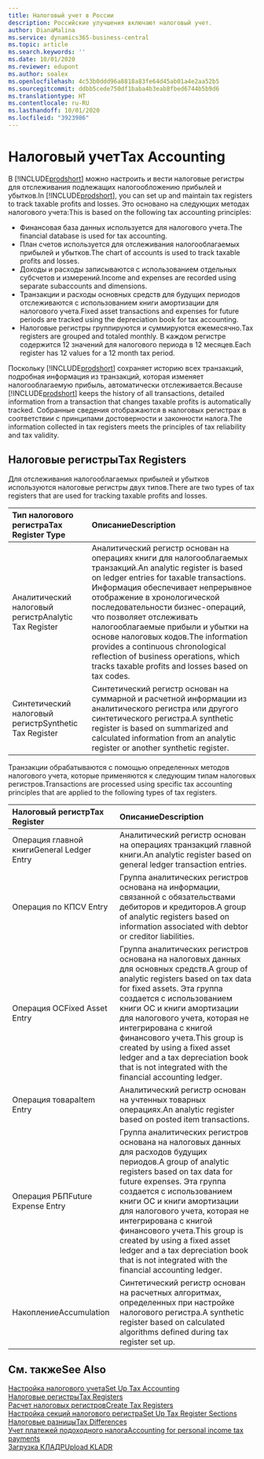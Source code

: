 ```yaml
---
title: Налоговый учет в России
description: Российские улучшения включают налоговый учет.
author: DianaMalina
ms.service: dynamics365-business-central
ms.topic: article
ms.search.keywords: ''
ms.date: 10/01/2020
ms.reviewer: edupont
ms.author: soalex
ms.openlocfilehash: 4c53b0ddd96a8818a83fe64d45ab01a4e2aa52b5
ms.sourcegitcommit: ddbb5cede750df1baba4b3eab8fbed6744b5b9d6
ms.translationtype: HT
ms.contentlocale: ru-RU
ms.lasthandoff: 10/01/2020
ms.locfileid: "3923986"
---
```

# <a name="tax-accounting"></a><span data-ttu-id="177c9-103">Налоговый учет</span><span class="sxs-lookup"><span data-stu-id="177c9-103">Tax Accounting</span></span>

<span data-ttu-id="177c9-104">В [!INCLUDE[prodshort](../../includes/prodshort.md)] можно настроить и вести налоговые регистры для отслеживания подлежащих налогообложению прибылей и убытков.</span><span class="sxs-lookup"><span data-stu-id="177c9-104">In [!INCLUDE[prodshort](../../includes/prodshort.md)], you can set up and maintain tax registers to track taxable profits and losses.</span></span> <span data-ttu-id="177c9-105">Это основано на следующих методах налогового учета:</span><span class="sxs-lookup"><span data-stu-id="177c9-105">This is based on the following tax accounting principles:</span></span>

- <span data-ttu-id="177c9-106">Финансовая база данных используется для налогового учета.</span><span class="sxs-lookup"><span data-stu-id="177c9-106">The financial database is used for tax accounting.</span></span>
- <span data-ttu-id="177c9-107">План счетов используется для отслеживания налогооблагаемых прибылей и убытков.</span><span class="sxs-lookup"><span data-stu-id="177c9-107">The chart of accounts is used to track taxable profits and losses.</span></span>
- <span data-ttu-id="177c9-108">Доходы и расходы записываются с использованием отдельных субсчетов и измерений.</span><span class="sxs-lookup"><span data-stu-id="177c9-108">Income and expenses are recorded using separate subaccounts and dimensions.</span></span>
- <span data-ttu-id="177c9-109">Транзакции и расходы основных средств для будущих периодов отслеживаются с использованием книги амортизации для налогового учета.</span><span class="sxs-lookup"><span data-stu-id="177c9-109">Fixed asset transactions and expenses for future periods are tracked using the depreciation book for tax accounting.</span></span>
- <span data-ttu-id="177c9-110">Налоговые регистры группируются и суммируются ежемесячно.</span><span class="sxs-lookup"><span data-stu-id="177c9-110">Tax registers are grouped and totaled monthly.</span></span> <span data-ttu-id="177c9-111">В каждом регистре содержится 12 значений для налогового периода в 12 месяцев.</span><span class="sxs-lookup"><span data-stu-id="177c9-111">Each register has 12 values for a 12 month tax period.</span></span> 

<span data-ttu-id="177c9-112">Поскольку [!INCLUDE[prodshort](../../includes/prodshort.md)] сохраняет историю всех транзакций, подробная информация из транзакций, которая изменяет налогооблагаемую прибыль, автоматически отслеживается.</span><span class="sxs-lookup"><span data-stu-id="177c9-112">Because [!INCLUDE[prodshort](../../includes/prodshort.md)] keeps the history of all transactions, detailed information from a transaction that changes taxable profits is automatically tracked.</span></span> <span data-ttu-id="177c9-113">Собранные сведения отображаются в налоговых регистрах в соответствии с принципами достоверности и законности налога.</span><span class="sxs-lookup"><span data-stu-id="177c9-113">The information collected in tax registers meets the principles of tax reliability and tax validity.</span></span>

## <a name="tax-registers"></a><span data-ttu-id="177c9-114">Налоговые регистры</span><span class="sxs-lookup"><span data-stu-id="177c9-114">Tax Registers</span></span>

<span data-ttu-id="177c9-115">Для отслеживания налогооблагаемых прибылей и убытков используются налоговые регистры двух типов.</span><span class="sxs-lookup"><span data-stu-id="177c9-115">There are two types of tax registers that are used for tracking taxable profits and losses.</span></span> 

| <span data-ttu-id="177c9-116">Тип налогового регистра</span><span class="sxs-lookup"><span data-stu-id="177c9-116">Tax Register Type</span></span>      | <span data-ttu-id="177c9-117">Описание</span><span class="sxs-lookup"><span data-stu-id="177c9-117">Description</span></span>                                                  |
| :--------------------- | :----------------------------------------------------------- |
| <span data-ttu-id="177c9-118">Аналитический налоговый регистр</span><span class="sxs-lookup"><span data-stu-id="177c9-118">Analytic Tax Register</span></span>  | <span data-ttu-id="177c9-119">Аналитический регистр основан на операциях книги для налогооблагаемых транзакций.</span><span class="sxs-lookup"><span data-stu-id="177c9-119">An analytic register is based on ledger entries for taxable transactions.</span></span> <span data-ttu-id="177c9-120">Информация обеспечивает непрерывное отображение в хронологической последовательности бизнес-операций, что позволяет отслеживать налогооблагаемые прибыли и убытки на основе налоговых кодов.</span><span class="sxs-lookup"><span data-stu-id="177c9-120">The information provides a continuous chronological reflection of business operations, which tracks taxable profits and losses based on tax codes.</span></span> |
| <span data-ttu-id="177c9-121">Синтетический налоговый регистр</span><span class="sxs-lookup"><span data-stu-id="177c9-121">Synthetic Tax Register</span></span> | <span data-ttu-id="177c9-122">Синтетический регистр основан на суммарной и расчетной информации из аналитического регистра или другого синтетического регистра.</span><span class="sxs-lookup"><span data-stu-id="177c9-122">A synthetic register is based on summarized and calculated information from an analytic register or another synthetic register.</span></span> |

<span data-ttu-id="177c9-123">Транзакции обрабатываются с помощью определенных методов налогового учета, которые применяются к следующим типам налоговых регистров.</span><span class="sxs-lookup"><span data-stu-id="177c9-123">Transactions are processed using specific tax accounting principles that are applied to the following types of tax registers.</span></span> 

| <span data-ttu-id="177c9-124">Налоговый регистр</span><span class="sxs-lookup"><span data-stu-id="177c9-124">Tax Register</span></span>         | <span data-ttu-id="177c9-125">Описание</span><span class="sxs-lookup"><span data-stu-id="177c9-125">Description</span></span>                                                  |
| :------------------- | :----------------------------------------------------------- |
| <span data-ttu-id="177c9-126">Операция главной книги</span><span class="sxs-lookup"><span data-stu-id="177c9-126">General Ledger Entry</span></span> | <span data-ttu-id="177c9-127">Аналитический регистр основан на операциях транзакций главной книги.</span><span class="sxs-lookup"><span data-stu-id="177c9-127">An analytic register based on general ledger transaction entries.</span></span> |
| <span data-ttu-id="177c9-128">Операция по КП</span><span class="sxs-lookup"><span data-stu-id="177c9-128">CV Entry</span></span>             | <span data-ttu-id="177c9-129">Группа аналитических регистров основана на информации, связанной с обязательствами дебиторов и кредиторов.</span><span class="sxs-lookup"><span data-stu-id="177c9-129">A group of analytic registers based on information associated with debtor or creditor liabilities.</span></span> |
| <span data-ttu-id="177c9-130">Операция ОС</span><span class="sxs-lookup"><span data-stu-id="177c9-130">Fixed Asset Entry</span></span>    | <span data-ttu-id="177c9-131">Группа аналитических регистров основана на налоговых данных для основных средств.</span><span class="sxs-lookup"><span data-stu-id="177c9-131">A group of analytic registers based on tax data for fixed assets.</span></span> <span data-ttu-id="177c9-132">Эта группа создается с использованием книги ОС и книги амортизации для налогового учета, которая не интегрирована с книгой финансового учета.</span><span class="sxs-lookup"><span data-stu-id="177c9-132">This group is created by using a fixed asset ledger and a tax depreciation book that is not integrated with the financial accounting ledger.</span></span> |
| <span data-ttu-id="177c9-133">Операция товара</span><span class="sxs-lookup"><span data-stu-id="177c9-133">Item Entry</span></span>           | <span data-ttu-id="177c9-134">Аналитический регистр основан на учтенных товарных операциях.</span><span class="sxs-lookup"><span data-stu-id="177c9-134">An analytic register based on posted item transactions.</span></span>      |
| <span data-ttu-id="177c9-135">Операция РБП</span><span class="sxs-lookup"><span data-stu-id="177c9-135">Future Expense Entry</span></span> | <span data-ttu-id="177c9-136">Группа аналитических регистров основана на налоговых данных для расходов будущих периодов.</span><span class="sxs-lookup"><span data-stu-id="177c9-136">A group of analytic registers based on tax data for future expenses.</span></span> <span data-ttu-id="177c9-137">Эта группа создается с использованием книги ОС и книги амортизации для налогового учета, которая не интегрирована с книгой финансового учета.</span><span class="sxs-lookup"><span data-stu-id="177c9-137">This group is created by using a fixed asset ledger and a tax depreciation book that is not integrated with the financial accounting ledger.</span></span> |
| <span data-ttu-id="177c9-138">Накопление</span><span class="sxs-lookup"><span data-stu-id="177c9-138">Accumulation</span></span>         | <span data-ttu-id="177c9-139">Синтетический регистр основан на расчетных алгоритмах, определенных при настройке налогового регистра.</span><span class="sxs-lookup"><span data-stu-id="177c9-139">A synthetic register based on calculated algorithms defined during tax register set up.</span></span> |


## <a name="see-also"></a><span data-ttu-id="177c9-140">См. также</span><span class="sxs-lookup"><span data-stu-id="177c9-140">See Also</span></span>

[<span data-ttu-id="177c9-141">Настройка налогового учета</span><span class="sxs-lookup"><span data-stu-id="177c9-141">Set Up Tax Accounting</span></span>](How-to-Set-Up-Tax-Accounting.md)  
[<span data-ttu-id="177c9-142">Налоговые регистры</span><span class="sxs-lookup"><span data-stu-id="177c9-142">Tax Registers</span></span>](Tax-Registers.md)  
[<span data-ttu-id="177c9-143">Расчет налоговых регистров</span><span class="sxs-lookup"><span data-stu-id="177c9-143">Create Tax Registers</span></span>](How-to-Create-Tax-Registers.md)  
[<span data-ttu-id="177c9-144">Настройка секций налогового регистра</span><span class="sxs-lookup"><span data-stu-id="177c9-144">Set Up Tax Register Sections</span></span>](How-to-Set-Up-Tax-Register-Sections.md)  
[<span data-ttu-id="177c9-145">Налоговые разницы</span><span class="sxs-lookup"><span data-stu-id="177c9-145">Tax Differences</span></span>](Tax-Differences.md)  
[<span data-ttu-id="177c9-146">Учет платежей подоходного налога</span><span class="sxs-lookup"><span data-stu-id="177c9-146">Accounting for personal income tax payments</span></span>](Accounting-for-personal-income-tax-payments.md)  
[<span data-ttu-id="177c9-147">Загрузка КЛАДР</span><span class="sxs-lookup"><span data-stu-id="177c9-147">Upload KLADR</span></span>](Upload-KLADR.md)  
